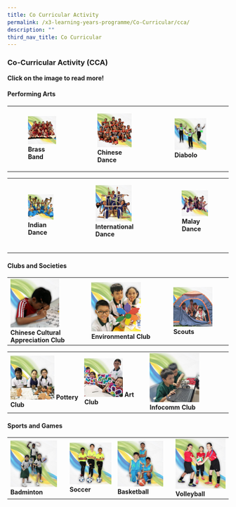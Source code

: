 ```yaml
---
title: Co Curricular Activity
permalink: /x3-learning-years-programme/Co-Curricular/cca/
description: ""
third_nav_title: Co Curricular
---
```

### Co-Curricular Activity (CCA)

**Click on the image to read more!**

#### Performing Arts

|  	|  	|  	|
|---	|---	|---	|
| <figure><a href="web"><img style="width:103%" src="/images/cca1.png"></a><b>Brass Band</b></figure>| <figure><a href="web"><img style="width:95%" src="/images/cca2.png"></a><b> Chinese Dance</b></figure>|  <figure><a href="web"><img style="width:95%" src="/images/cca3.png"></a><b>Diabolo </b></figure>	|

|  	|  	|  	|
|---	|---	|---	|
| <figure><a href="web"><img style="width:98%" src="/images/cca4.png"></a> <b>Indian Dance </b></figure>	| <figure><a href="web"><img style="width:80%" src="/images/cca5.png"></a> <b>International Dance </b></figure><br>	|  <figure><a href="web"><img style="width:105%" src="/images/cca6.png"></a><b>Malay Dance </b></figure><Br>	|

#### Clubs and Societies

|  	|  	|  	|
|---	|---	|---	|
| <a href="web"><img style="width:65%" src="/images/cca7.png"></a> <b>Chinese Cultural Appreciation Club </b>	| <a href="web"><img style="width:65%" src="/images/cca8.png"></a> <b>Environmental Club </b>	|  <a href="web"><img style="width:75%" src="/images/cca9.png"></a><b>Scouts </b>	|

|  	|  	|  	|
|---	|---	|---	|
| <a href="web"><img style="width:65%" src="/images/cca10.png"></a> <b>Pottery Club </b><br>	| <a href="web"><img style="width:65%" src="/images/cca11.png"></a> <b>Art Club </b><br>|  <a href="web"><img style="width:65%" src="/images/cca12.png"></a><b>Infocomm Club </b><Br>|

#### Sports and Games

|  	|  	|  	|  	|
|---	|---	|---	|---	|
| <a href="web"><img style="width:88%" src="/images/cca13.png"></a> <b>Badminton </b><br> 	| <a href="web"><img style="width:120%" src="/images/cca14.png"></a> <b>Soccer </b><br>	| <a href="web"><img style="width:88%" src="/images/cca15.png"></a> <b>Basketball </b><br>	| <a href="web"><img style="width:100%" src="/images/cca16.png"></a> <b>Volleyball </b><br>	|